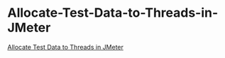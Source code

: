 # Allocate-Test-Data-to-Threads-in-JMeter
[Allocate Test Data to Threads in JMeter](https://qainsights.com/allocate-test-data-to-threads-in-jmeter/)
